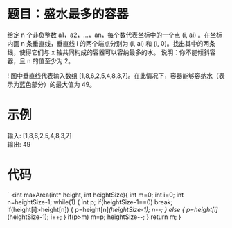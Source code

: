 # 题目：盛水最多的容器
给定 n 个非负整数 a1，a2，...，an，每个数代表坐标中的一个点 (i, ai) 。在坐标内画 n 条垂直线，垂直线 i 的两个端点分别为 (i, ai) 和 (i, 0)。找出其中的两条线，使得它们与 x 轴共同构成的容器可以容纳最多的水。
说明：你不能倾斜容器，且 n 的值至少为 2。

!
图中垂直线代表输入数组 [1,8,6,2,5,4,8,3,7]。在此情况下，容器能够容纳水（表示为蓝色部分）的最大值为 49。

# 示例
输入: [1,8,6,2,5,4,8,3,7]    
输出: 49

# 代码
`
<int maxArea(int* height, int heightSize){
int m=0;
int i=0;
int n=heightSize-1;
while(1)
{
    int p;
    if(heightSize-1==0)
    break;
    if(height[i]>height[n])
    {
        p=height[n]*(heightSize-1);
        n--;
    }
    else
    {
        p=height[i]*(heightSize-1);
        i++;
    }
    if(p>m)
    m=p;
    heightSize--;
}
return m;
}  
